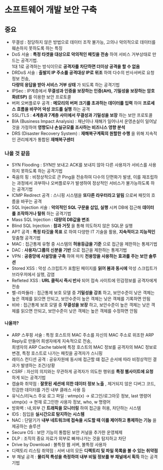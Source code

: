 # 소프트웨어 개발 보안 구축
## 중요
- 무결성 : 정당하지 않은 방법으로 데이터 조작 불가능, 고의나 악의적으로 데이터를 훼손하지 못하도록 하는 특징
- DoS 서술 : __특정 타겟을 대상으로 악의적인 패킷을 전송__ 하여 서비스 거부상태로 만드는 공격기법.   
  1대 1로 공격하는 방식이므로 __공격자를 차단하면 더이상 공격을 할 수 없음__
- DRDoS 서술 : __출발지 IP 주소를 공격대상 IP로 위조__ 하여 다수의 반사서버로 요청 정보 전송,   
  __다량의 응답을 받아 서비스 거부 상태__ 가 되도록 하는 공격기법
- IPSec : IP계층에서 __무결성과 인증을 보장하는 인증(AH), 기밀성을 보장하는 암호화(ESP)__ 를 이용한 보안 프로토콜
- 버퍼 오버플로우 공격 : __메모리의 버퍼 크기를 초과하는 데이터를 입력__ 하여 __프로세스 흐름을 바꾸어 악성 코드를 실행__ 하는 공격
- SSL/TLS : __4계층과 7계층 사이에서 무결성과 기밀성을 보장__ 하는 보안 프로토콜
- BIA (Business Impact Analysis) : 재난이나 재해가 일어나서 운영손실이 일어날 것을 가정하여 __영향도나 손실규모를 조사하는 비즈니스 영향 분석__
- DRS (Disaster Recovery System) : __재해복구계획의 원할한 수행__ 을 위해 지속적인 관리체계가 통합된 __재해복구센터__

### 나올 것 같음
- SYN Flooding : SYN만 보내고 ACK를 보내지 않아 다른 사용자가 서비스를 사용하지 못하도록 하는 공격기법
- 죽음의 핑 : 비정상적으로 큰 Ping을 전송하여 다수의 단편화가 발생, 이를 재조립하는 과정에서 과부하나 오버플로우가 발생하여 정상적인 서비스가 불가능하도록 하는 공격기법
- ICMP Redirect 공격 : 스니핑 시스템을 __또다른 라우터라고 알림__ 으로써 패킷의 흐름을 바꾸는 공격
- SQL Injection 서술 : __악의적인 SQL 구문을 삽입, 실행__ 시켜 DB에 접근해 __데이터를 조작하거나 탈취__ 하는 공격기법
- Mass SQL Injection : __대량의 DB값을 변조__
- Blind SQL Injection : __참과 거짓__ 을 통해 의도하지 않은 SQL문 실행
- APT 공격 : __특정 타깃을 목표__ 로 하여 다양한 IT 기술을 활용, __지속적이고 지능적인__ 맞춤형 공격기법
- MAC : 접근통제 유형 중 시스템의 __허용등급을 기준__ 으로 접근을 제한하는 통제기법
- DAC : __사용자/그룹의 신분을 기반__ 으로 접근을 제한하는 통제기법
- VPN : __공중망에 사설망을 구축__ 하여 마치 __전용망을 사용하는 효과를 주는 보안 솔루션__ 
- Stored XSS : 악성 스크립트가 포함된 페이지를 __읽어 봄과 동시에__ 악성 스크립트가 브라우저에서 실행, 감염
- Refleted XSS : __URL 클릭시 즉시 반사__ 되어 접속 사이트에 민감정보를 공격자에게 전송
- 벨-라파듈라 : 접근통제 보호 모델 중 __기밀성을 강조__ 하고, 보안수준이 낮은 객체는 높은 객체를 읽으면 안되고, 보안수준이 높은 객체는 낮은 객체를 기록하면 안됨
- 비바 : 접근통제 보호 모델 중 __무결성을 보장__ 하고, 보안수준이 높은 객체는 낮은 객체를 읽으면 안되고, 보안수준이 낮은 객체는 높은 객체를 수정하면 안됨

#### 나올까?
- ARP 스푸핑 서술 : 특정 호스트의 MAC 주소를 자신의 MAC 주소로 위조한 ARP Reply로 만들어 희생자에게 지속적으로 전송,   
  희생자의 ARP Cache table에 특정 호스트의 MAC 정보를 공격자의 MAC 정보로 변경, 특정 호스트로 나가는 패킷을 공격자가 스니핑
- 레이스 컨디션 공격 : 공유자원에 동시에 접근할 떄 접근 순서에 따라 비정상적인 결과가 발생하는 조건/상황
- CSRF : 자신의 의지와는 무관하게 공격자가 의도한 행위를 __특정 웹사이트에 요청__ 하게 되는 공격기법
- 캡슐화 취약점 : __잘못된 세션에 의한 데이터 정보 노출__ , 제거되지 않은 디버그 코드, 민감한 데이터를 가진 내부 클래스 사용 등
- 유닉스/리눅스 주요 로그 파일 : wtmp(x) -> 로그인/로그아웃 정보, last 명령어 utmp(x) -> 현재 로그인한 사용자 정보, who, w 명령어
- 방화벽 : 내,외부 간 __트래픽을 모니터링__ 하여 접근을 허용, 차단하는 시스템
- IDS : 침입을 __실시간으로 탐지하는 시스템__
- NAC : 단말기가 __내부 네트워크에 접속을 시도할 때 이를 제어하고 통제하는 기능__ 을 제공하는 솔루션
- Secure OS : 보안 기능이 통합된 보안 커널을 추가한 운영체제
- DLP : 조직의 중요 자료가 외부로 빠져나가는 것을 탐지하고 차단
- Drive by Download : 불특정 웹 서버, 불특정 사용자
- 디렉토리 리스팅 취약점 : 서버 내의 모든 __디렉토리 및 파일 목록을 볼 수 있는 취약점__
- 부 채널 공격 : __물리적 특성을 측정하여 내부 비밀 정보를 부 채널에서 획득__ 하는 공격기법











